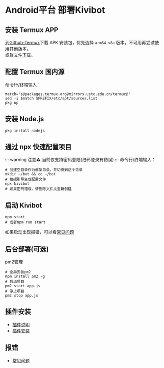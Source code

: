 # Android平台 部署Kivibot
<!-- 视频教程：[bilibili-Android](https://space.bilibili.com/524190453) -->
## 安装 Termux APP
到[Github-Termux](https://github.com/termux/termux-app/releases)下载 APK 安装包，优先选择 `arm64-v8a` 版本，不可用再尝试使用其他版本。<br>
或[群文件下载](https://qm.qq.com/cgi-bin/qm/qr?k=fteC6GcYQzcT1nnaBYDVbRWCIUkpIQrk&jump_from=webapi&authKey=GlN8HuZgPU0ze6EMYWk/8ZS5OGKtKZKxWzZjrj/NWMWEXHXVGpDrxJsmZ/feQcwp)。
## 配置 Termux 国内源
命令行/终端输入：
``` shell
match='s@packages.termux.org@mirrors.ustc.edu.cn/termux@'
sed -i $match $PREFIX/etc/apt/sources.list
pkg up
```
## 安装 Node.js
``` shell
pkg install nodejs
```
## 通过 npx 快速配置项目
::: warning 注意⚠️
当前仅支持密码登陆(扫码登录有错误)
:::
命令行/终端输入：
``` shell
# 创建空目录作为框架目录，并切换到这个目录
mkdir ~/bot && cd ~/bot
# 根据引导生成配置文件
npx kivibot
# 如果密码错误，请删除文件夹重新创建
```
## 启动 Kivibot
``` shell
npm start
# 或者npm run start
```
如果启动出现报错，可以看[常见问题](/start/problem)

## 后台部署(可选)
pm2管理
``` shell
# 全局安装pm2
npm install pm2 -g 
# 启动项目
pm2 start app.js
# 停止项目
pm2 stop app.js
```

## 插件安装
- [插件说明](/plugin/note)
- [插件安装](/plugin/install)

## 报错
- [常见问题](/start/problem) 
